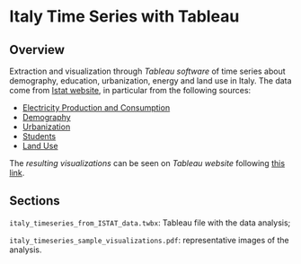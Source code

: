 # Italy Time Series with Tableau

## Overview

Extraction and visualization through *Tableau software* of time series about demography, education, urbanization, energy and land use in Italy. The data come from [Istat website](https://seriestoriche.istat.it/), in particular from the following sources:

- [Electricity Production and Consumption](https://seriestoriche.istat.it/fileadmin/documenti/Tavola_1.14.xls)
- [Demography](https://seriestoriche.istat.it/fileadmin/documenti/Tavola_2.3.xls)
- [Urbanization](https://seriestoriche.istat.it/fileadmin/documenti/Tavola_2.19.xls)
- [Students](https://seriestoriche.istat.it/fileadmin/documenti/Tavola_7.3.xls)
- [Land Use](https://seriestoriche.istat.it/fileadmin/documenti/Tavola_13.5.xls)

The *resulting visualizations* can be seen on *Tableau website* following [this link](https://public.tableau.com/views/ItalytimeseriesfromISTATdata/Population1?:language=it-IT&publish=yes&:display_count=n&:origin=viz_share_link).

## Sections

```italy_timeseries_from_ISTAT_data.twbx```: Tableau file with the data analysis;

```italy_timeseries_sample_visualizations.pdf```: representative images of the analysis.
